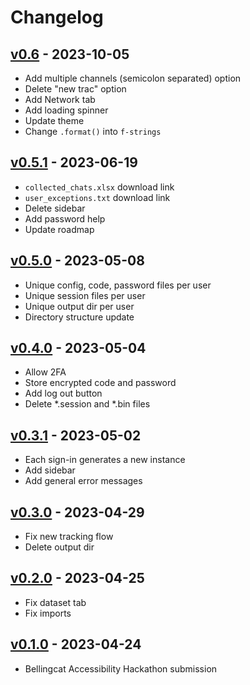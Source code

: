 # Changelog

## [v0.6](https://github.com/claromes/telegramtrac/releases/tag/v0.6) - 2023-10-05
- Add multiple channels (semicolon separated) option
- Delete "new trac" option
- Add Network tab
- Add loading spinner
- Update theme
- Change `.format()` into `f-strings`

## [v0.5.1](https://github.com/claromes/telegramtrac/releases/tag/v0.5.1) - 2023-06-19
- `collected_chats.xlsx` download link
- `user_exceptions.txt` download link
- Delete sidebar
- Add password help
- Update roadmap

## [v0.5.0](https://github.com/claromes/telegramtrac/releases/tag/v0.5.0) - 2023-05-08
- Unique config, code, password files per user
- Unique session files per user
- Unique output dir per user
- Directory structure update

## [v0.4.0](https://github.com/claromes/telegramtrac/releases/tag/v0.4.0) - 2023-05-04
- Allow 2FA
- Store encrypted code and password
- Add log out button
- Delete *.session and *.bin files

## [v0.3.1](https://github.com/claromes/telegramtrac/releases/tag/v0.3.1) - 2023-05-02
- Each sign-in generates a new instance
- Add sidebar
- Add general error messages

## [v0.3.0](https://github.com/claromes/telegramtrac/releases/tag/v0.3.0) - 2023-04-29
- Fix new tracking flow
- Delete output dir

## [v0.2.0](https://github.com/claromes/telegramtrac/releases/tag/v0.2.0) - 2023-04-25
- Fix dataset tab
- Fix imports

## [v0.1.0](https://github.com/claromes/telegramtrac/releases/tag/v0.1.0) - 2023-04-24
- Bellingcat Accessibility Hackathon submission
